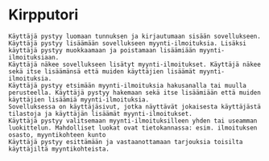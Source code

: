 # Kirpputori


    Käyttäjä pystyy luomaan tunnuksen ja kirjautumaan sisään sovellukseen.
    Käyttäjä pystyy lisäämään sovellukseen myynti-ilmoituksia. Lisäksi käyttäjä pystyy muokkaamaan ja poistamaan lisäämiään myynti-ilmoituksiaan.
    Käyttäjä näkee sovellukseen lisätyt myynti-ilmoitukset. Käyttäjä näkee sekä itse lisäämänsä että muiden käyttäjien lisäämät myynti-ilmoituksia.
    Käyttäjä pystyy etsimään myynti-ilmoituksia hakusanalla tai muulla perusteella. Käyttäjä pystyy hakemaan sekä itse lisäämiään että muiden käyttäjien lisäämiä myynti-ilmoituksia.
    Sovelluksessa on käyttäjäsivut, jotka näyttävät jokaisesta käyttäjästä tilastoja ja käyttäjän lisäämät myynti-ilmoitukset.
    Käyttäjä pystyy valitsemaan myynti-ilmoituksilleen yhden tai useamman luokittelun. Mahdolliset luokat ovat tietokannassa: esim. ilmoituksen osasto, myyntikohteen kunto
    Käyttäjä pystyy esittämään ja vastaanottamaan tarjouksia toisilta käyttäjiltä myyntikohteista.
